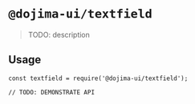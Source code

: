 # `@dojima-ui/textfield`

> TODO: description

## Usage

```
const textfield = require('@dojima-ui/textfield');

// TODO: DEMONSTRATE API
```
